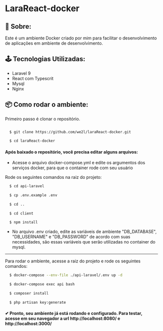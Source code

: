 # LaraReact-docker

## 📜 Sobre:

Este é um ambiente Docker criado por mim para facilitar o desenvolvimento de aplicações em ambiente de desenvolvimento.

## 🕹 Tecnologias Utilizadas:

- Laravel 9
- React com Typescrit
- Mysql
- Nginx

## 📦 Como rodar o ambiente:

Primeiro passo é clonar o repositório.

```bash

  $ git clone https://github.com/we2l/laraReact-docker.git
  
  $ cd laraReact-docker

```

#### Após baixado o repositório, você precisa editar alguns arquivos: 

- Acesse o arquivo docker-compose.yml e edite os argumentos dos serviços docker, para que o container rode com seu usuário 

Rode os seguintes comandos na raiz do projeto: 

```bash
  $ cd api-laravel
  
  $ cp .env.example .env
  
  $ cd .. 
  
  $ cd client
  
  $ npm install
```

- No arquivo .env criado, edite as variáveis de ambiente "DB_DATABASE", "DB_USERNAME" e "DB_PASSWORD" de acordo com suas necessidades, são essas variáveis que serão 
utilizadas no container do mysql.

----
Para rodar o ambiente, acesse a raiz do projeto e rode os seguintes comandos:

```bash
  $ docker-compose --env-file ./api-laravel/.env up -d
  
  $ docker-compose exec api bash
  
  $ composer install
  
  $ php artisan key:generate
```

#### ✔ Pronto, seu ambiente já está rodando e configurado. Para testar, acesse em seu navegador a url http://localhost:8080/ e http://localhost:3000/
